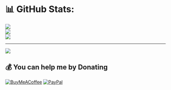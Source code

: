 # 📊 GitHub Stats:
![](https://github-readme-stats.vercel.app/api?username=0xZAI&theme=dark&hide_border=true&include_all_commits=false&count_private=true)<br/>
![](https://github-readme-streak-stats.herokuapp.com/?user=0xZAI&theme=dark&hide_border=true)<br/>
![](https://github-readme-stats.vercel.app/api/top-langs/?username=0xZAI&theme=dark&hide_border=true&include_all_commits=false&count_private=true&layout=compact)

---
[![](https://visitcount.itsvg.in/api?id=0xZAI&icon=0&color=0)](https://visitcount.itsvg.in)

  ## 💰 You can help me by Donating
  [![BuyMeACoffee](https://img.shields.io/badge/Buy%20Me%20a%20Coffee-ffdd00?style=for-the-badge&logo=buy-me-a-coffee&logoColor=black)](https://buymeacoffee.com/https://sociabuzz.com/zai1) [![PayPal](https://img.shields.io/badge/PayPal-00457C?style=for-the-badge&logo=paypal&logoColor=white)](https://paypal.me/@fajarmaulana1844) 

  
<!-- Proudly created with GPRM ( https://gprm.itsvg.in ) -->
